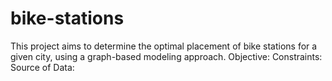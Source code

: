 # bike-stations

This project aims to determine the optimal placement of bike stations for a given city, using a graph-based modeling approach.
Objective:
Constraints:
Source of Data:

